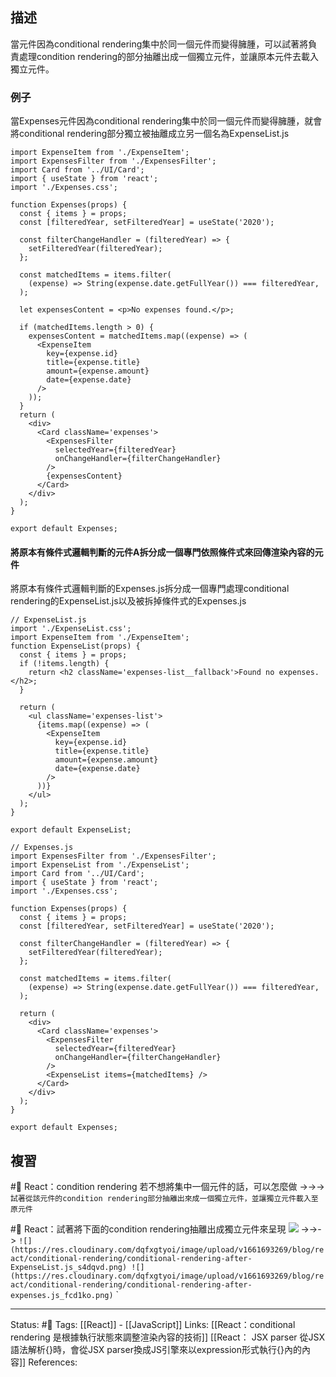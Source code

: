 ## 描述

當元件因為conditional rendering集中於同一個元件而變得臃腫，可以試著將負責處理condition rendering的部分抽離出成一個獨立元件，並讓原本元件去載入獨立元件。

### 例子
當Expenses元件因為conditional rendering集中於同一個元件而變得臃腫，就會將conditional rendering部分獨立被抽離成立另一個名為ExpenseList.js


```
import ExpenseItem from './ExpenseItem';
import ExpensesFilter from './ExpensesFilter';
import Card from '../UI/Card';
import { useState } from 'react';
import './Expenses.css';

function Expenses(props) {
  const { items } = props;
  const [filteredYear, setFilteredYear] = useState('2020');

  const filterChangeHandler = (filteredYear) => {
    setFilteredYear(filteredYear);
  };

  const matchedItems = items.filter(
    (expense) => String(expense.date.getFullYear()) === filteredYear,
  );

  let expensesContent = <p>No expenses found.</p>;

  if (matchedItems.length > 0) {
    expensesContent = matchedItems.map((expense) => (
      <ExpenseItem
        key={expense.id}
        title={expense.title}
        amount={expense.amount}
        date={expense.date}
      />
    ));
  }
  return (
    <div>
      <Card className='expenses'>
        <ExpensesFilter
          selectedYear={filteredYear}
          onChangeHandler={filterChangeHandler}
        />
        {expensesContent}
      </Card>
    </div>
  );
}

export default Expenses;
```

#### 將原本有條件式邏輯判斷的元件A拆分成一個專門依照條件式來回傳渲染內容的元件

將原本有條件式邏輯判斷的Expenses.js拆分成一個專門處理conditional rendering的ExpenseList.js以及被拆掉條件式的Expenses.js


```
// ExpenseList.js
import './ExpenseList.css';
import ExpenseItem from './ExpenseItem';
function ExpenseList(props) {
  const { items } = props;
  if (!items.length) {
    return <h2 className='expenses-list__fallback'>Found no expenses.</h2>;
  }

  return (
    <ul className='expenses-list'>
      {items.map((expense) => (
        <ExpenseItem
          key={expense.id}
          title={expense.title}
          amount={expense.amount}
          date={expense.date}
        />
      ))}
    </ul>
  );
}

export default ExpenseList;

```


```
// Expenses.js
import ExpensesFilter from './ExpensesFilter';
import ExpenseList from './ExpenseList';
import Card from '../UI/Card';
import { useState } from 'react';
import './Expenses.css';

function Expenses(props) {
  const { items } = props;
  const [filteredYear, setFilteredYear] = useState('2020');

  const filterChangeHandler = (filteredYear) => {
    setFilteredYear(filteredYear);
  };

  const matchedItems = items.filter(
    (expense) => String(expense.date.getFullYear()) === filteredYear,
  );

  return (
    <div>
      <Card className='expenses'>
        <ExpensesFilter
          selectedYear={filteredYear}
          onChangeHandler={filterChangeHandler}
        />
        <ExpenseList items={matchedItems} />
      </Card>
    </div>
  );
}

export default Expenses;
```


## 複習

#🧠 React：condition rendering 若不想將集中一個元件的話，可以怎麼做 ->->-> `試著從該元件的condition rendering部分抽離出來成一個獨立元件，並讓獨立元件載入至原元件`
<!--SR:!2022-09-01,3,250-->


#🧠  React：試著將下面的condition rendering抽離出成獨立元件來呈現 ![](https://res.cloudinary.com/dqfxgtyoi/image/upload/v1661693270/blog/react/conditional-rendering/conditional-rendering-before-example_o3pacr.png) ->->-> `![](https://res.cloudinary.com/dqfxgtyoi/image/upload/v1661693269/blog/react/conditional-rendering/conditional-rendering-after-ExpenseList.js_s4dqvd.png) ![](https://res.cloudinary.com/dqfxgtyoi/image/upload/v1661693269/blog/react/conditional-rendering/conditional-rendering-after-expenses.js_fcd1ko.png)` `



---
Status: #🌱 
Tags:
[[React]] - [[JavaScript]]
Links:
[[React：conditional rendering 是根據執行狀態來調整渲染內容的技術]]
[[React： JSX parser 從JSX語法解析{}時，會從JSX parser換成JS引擎來以expression形式執行{}內的內容]]
References: